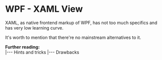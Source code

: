 # WPF - XAML View

XAML, as native frontend markup of WPF, has not too much specifics and has very low learning curve.

It's worth to mention that there're no mainstream alternatives to it.

**Further reading:**\
|--- Hints and tricks
|--- Drawbacks
